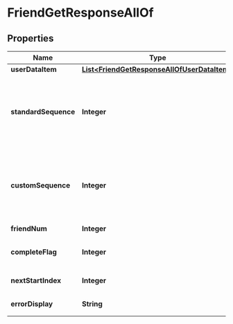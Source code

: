 

# FriendGetResponseAllOf


## Properties

| Name | Type | Description | Notes |
|------------ | ------------- | ------------- | -------------|
|**userDataItem** | [**List&lt;FriendGetResponseAllOfUserDataItem&gt;**](FriendGetResponseAllOfUserDataItem.md) |  |  [optional] |
|**standardSequence** | **Integer** | 标配好友数据的 Sequence，客户端可以保存该 Sequence，下次请求时通过请求的 StandardSequence 字段返回给后台 |  [optional] |
|**customSequence** | **Integer** | 自定义好友数据的 Sequence，客户端可以保存该 Sequence，下次请求时通过请求的 CustomSequence 字段返回给后台 |  [optional] |
|**friendNum** | **Integer** | 好友总数 |  [optional] |
|**completeFlag** | **Integer** | 分页的结束标识，非0值表示已完成全量拉取 |  [optional] |
|**nextStartIndex** | **Integer** | 分页接口下一页的起始位置 |  [optional] |
|**errorDisplay** | **String** | 详细的客户端展示信息 |  [optional] |



